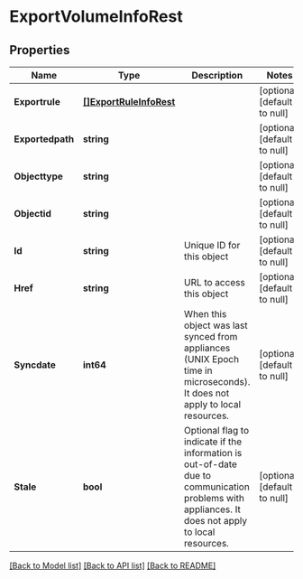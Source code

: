 # ExportVolumeInfoRest

## Properties
Name | Type | Description | Notes
------------ | ------------- | ------------- | -------------
**Exportrule** | [**[]ExportRuleInfoRest**](ExportRuleInfoRest.md) |  | [optional] [default to null]
**Exportedpath** | **string** |  | [optional] [default to null]
**Objecttype** | **string** |  | [optional] [default to null]
**Objectid** | **string** |  | [optional] [default to null]
**Id** | **string** | Unique ID for this object | [optional] [default to null]
**Href** | **string** | URL to access this object | [optional] [default to null]
**Syncdate** | **int64** | When this object was last synced from appliances (UNIX Epoch time in microseconds). It does not apply to local resources. | [optional] [default to null]
**Stale** | **bool** | Optional flag to indicate if the information is out-of-date due to communication problems with appliances. It does not apply to local resources. | [optional] [default to null]

[[Back to Model list]](../README.md#documentation-for-models) [[Back to API list]](../README.md#documentation-for-api-endpoints) [[Back to README]](../README.md)

